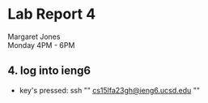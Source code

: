 # **Lab Report 4** <br />
Margaret Jones <br />
Monday 4PM - 6PM <br />

## 4. log into ieng6
* key's pressed: ssh "<space>" cs15lfa23gh@ieng6.ucsd.edu "<enter>"
